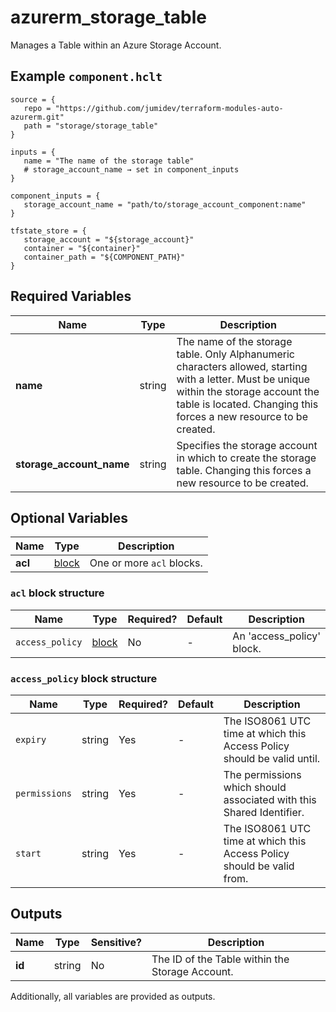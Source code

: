# azurerm_storage_table

Manages a Table within an Azure Storage Account.

## Example `component.hclt`

```hcl
source = {
   repo = "https://github.com/jumidev/terraform-modules-auto-azurerm.git"   
   path = "storage/storage_table"   
}

inputs = {
   name = "The name of the storage table"   
   # storage_account_name → set in component_inputs
}

component_inputs = {
   storage_account_name = "path/to/storage_account_component:name"   
}

tfstate_store = {
   storage_account = "${storage_account}"   
   container = "${container}"   
   container_path = "${COMPONENT_PATH}"   
}

```

## Required Variables

| Name | Type |  Description |
| ---- | --------- |  ----------- |
| **name** | string |  The name of the storage table. Only Alphanumeric characters allowed, starting with a letter. Must be unique within the storage account the table is located. Changing this forces a new resource to be created. | 
| **storage_account_name** | string |  Specifies the storage account in which to create the storage table. Changing this forces a new resource to be created. | 

## Optional Variables

| Name | Type |  Description |
| ---- | --------- |  ----------- |
| **acl** | [block](#acl-block-structure) |  One or more `acl` blocks. | 

### `acl` block structure

| Name | Type | Required? | Default | Description |
| ---- | ---- | --------- | ------- | ----------- |
| `access_policy` | [block](#access_policy-block-structure) | No | - | An 'access_policy' block. |

### `access_policy` block structure

| Name | Type | Required? | Default | Description |
| ---- | ---- | --------- | ------- | ----------- |
| `expiry` | string | Yes | - | The ISO8061 UTC time at which this Access Policy should be valid until. |
| `permissions` | string | Yes | - | The permissions which should associated with this Shared Identifier. |
| `start` | string | Yes | - | The ISO8061 UTC time at which this Access Policy should be valid from. |



## Outputs

| Name | Type | Sensitive? | Description |
| ---- | ---- | --------- | --------- |
| **id** | string | No  | The ID of the Table within the Storage Account. | 

Additionally, all variables are provided as outputs.
